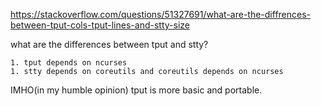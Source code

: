 https://stackoverflow.com/questions/51327691/what-are-the-diffrences-between-tput-cols-tput-lines-and-stty-size

what are the differences between tput and stty?

    1. tput depends on ncurses
    1. stty depends on coreutils and coreutils depends on ncurses

IMHO(in my humble opinion) tput is more basic and portable.
